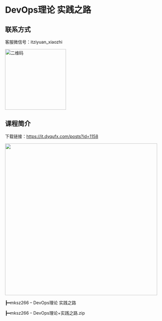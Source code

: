 # DevOps理论 实践之路

## 联系方式

客服微信号：itziyuan_xiaozhi

<img src="https://ziyuanyun.oss-cn-guangzhou.aliyuncs.com/common/20240614073449/666b82192834a.jpg" width="200" height="200" alt="二维码">

## 课程简介

下载链接：https://it.dyqufx.com/posts?id=1158

<img src="https://ziyuanyun.oss-cn-guangzhou.aliyuncs.com/yun/20240515153627/664465fb6ee5c.jpg" width="500" alt="">

  ┣━mksz266 &#8211; DevOps理论 实践之路

 ┣━mksz266 &#8211; DevOps理论+实践之路.zip

  